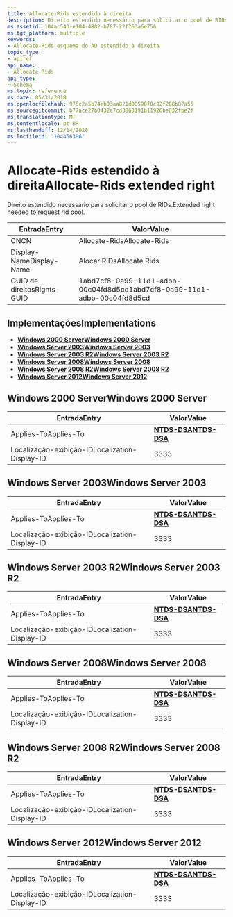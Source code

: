 ```yaml
---
title: Allocate-Rids estendido à direita
description: Direito estendido necessário para solicitar o pool de RIDs.
ms.assetid: 104ac543-e104-4882-b787-22f263a6e756
ms.tgt_platform: multiple
keywords:
- Allocate-Rids esquema do AD estendido à direita
topic_type:
- apiref
api_name:
- Allocate-Rids
api_type:
- Schema
ms.topic: reference
ms.date: 05/31/2018
ms.openlocfilehash: 975c2a5b74eb03aa821d00598f0c92f288b87a55
ms.sourcegitcommit: b77ace27b0432e7cd3863191b11926be032fbe2f
ms.translationtype: MT
ms.contentlocale: pt-BR
ms.lasthandoff: 12/14/2020
ms.locfileid: "104456306"
---
```

# <a name="allocate-rids-extended-right"></a><span data-ttu-id="09a1e-104">Allocate-Rids estendido à direita</span><span class="sxs-lookup"><span data-stu-id="09a1e-104">Allocate-Rids extended right</span></span>

<span data-ttu-id="09a1e-105">Direito estendido necessário para solicitar o pool de RIDs.</span><span class="sxs-lookup"><span data-stu-id="09a1e-105">Extended right needed to request rid pool.</span></span>



| <span data-ttu-id="09a1e-106">Entrada</span><span class="sxs-lookup"><span data-stu-id="09a1e-106">Entry</span></span> | <span data-ttu-id="09a1e-107">Valor</span><span class="sxs-lookup"><span data-stu-id="09a1e-107">Value</span></span> |
|--------------|--------------------------------------|
| <span data-ttu-id="09a1e-108">CN</span><span class="sxs-lookup"><span data-stu-id="09a1e-108">CN</span></span>           | <span data-ttu-id="09a1e-109">Allocate-Rids</span><span class="sxs-lookup"><span data-stu-id="09a1e-109">Allocate-Rids</span></span>                        |
| <span data-ttu-id="09a1e-110">Display-Name</span><span class="sxs-lookup"><span data-stu-id="09a1e-110">Display-Name</span></span> | <span data-ttu-id="09a1e-111">Alocar RIDs</span><span class="sxs-lookup"><span data-stu-id="09a1e-111">Allocate Rids</span></span>                        |
| <span data-ttu-id="09a1e-112">GUID de direitos</span><span class="sxs-lookup"><span data-stu-id="09a1e-112">Rights-GUID</span></span>  | <span data-ttu-id="09a1e-113">1abd7cf8-0a99-11d1-adbb-00c04fd8d5cd</span><span class="sxs-lookup"><span data-stu-id="09a1e-113">1abd7cf8-0a99-11d1-adbb-00c04fd8d5cd</span></span> |



## <a name="implementations"></a><span data-ttu-id="09a1e-114">Implementações</span><span class="sxs-lookup"><span data-stu-id="09a1e-114">Implementations</span></span>

-   [<span data-ttu-id="09a1e-115">**Windows 2000 Server**</span><span class="sxs-lookup"><span data-stu-id="09a1e-115">**Windows 2000 Server**</span></span>](#windows-2000-server)
-   [<span data-ttu-id="09a1e-116">**Windows Server 2003**</span><span class="sxs-lookup"><span data-stu-id="09a1e-116">**Windows Server 2003**</span></span>](#windows-server-2003)
-   [<span data-ttu-id="09a1e-117">**Windows Server 2003 R2**</span><span class="sxs-lookup"><span data-stu-id="09a1e-117">**Windows Server 2003 R2**</span></span>](#windows-server-2003-r2)
-   [<span data-ttu-id="09a1e-118">**Windows Server 2008**</span><span class="sxs-lookup"><span data-stu-id="09a1e-118">**Windows Server 2008**</span></span>](#windows-server-2008)
-   [<span data-ttu-id="09a1e-119">**Windows Server 2008 R2**</span><span class="sxs-lookup"><span data-stu-id="09a1e-119">**Windows Server 2008 R2**</span></span>](#windows-server-2008-r2)
-   [<span data-ttu-id="09a1e-120">**Windows Server 2012**</span><span class="sxs-lookup"><span data-stu-id="09a1e-120">**Windows Server 2012**</span></span>](#windows-server-2012)

## <a name="windows-2000-server"></a><span data-ttu-id="09a1e-121">Windows 2000 Server</span><span class="sxs-lookup"><span data-stu-id="09a1e-121">Windows 2000 Server</span></span>



| <span data-ttu-id="09a1e-122">Entrada</span><span class="sxs-lookup"><span data-stu-id="09a1e-122">Entry</span></span> | <span data-ttu-id="09a1e-123">Valor</span><span class="sxs-lookup"><span data-stu-id="09a1e-123">Value</span></span> |
|-------------------------|------------------------------------------|
| <span data-ttu-id="09a1e-124">Applies-To</span><span class="sxs-lookup"><span data-stu-id="09a1e-124">Applies-To</span></span>              | [<span data-ttu-id="09a1e-125">**NTDS-DSA**</span><span class="sxs-lookup"><span data-stu-id="09a1e-125">**NTDS-DSA**</span></span>](c-ntdsdsa.md)<br/> |
| <span data-ttu-id="09a1e-126">Localização-exibição-ID</span><span class="sxs-lookup"><span data-stu-id="09a1e-126">Localization-Display-ID</span></span> | <span data-ttu-id="09a1e-127">33</span><span class="sxs-lookup"><span data-stu-id="09a1e-127">33</span></span>                                       |



## <a name="windows-server-2003"></a><span data-ttu-id="09a1e-128">Windows Server 2003</span><span class="sxs-lookup"><span data-stu-id="09a1e-128">Windows Server 2003</span></span>



| <span data-ttu-id="09a1e-129">Entrada</span><span class="sxs-lookup"><span data-stu-id="09a1e-129">Entry</span></span> | <span data-ttu-id="09a1e-130">Valor</span><span class="sxs-lookup"><span data-stu-id="09a1e-130">Value</span></span> |
|-------------------------|------------------------------------------|
| <span data-ttu-id="09a1e-131">Applies-To</span><span class="sxs-lookup"><span data-stu-id="09a1e-131">Applies-To</span></span>              | [<span data-ttu-id="09a1e-132">**NTDS-DSA**</span><span class="sxs-lookup"><span data-stu-id="09a1e-132">**NTDS-DSA**</span></span>](c-ntdsdsa.md)<br/> |
| <span data-ttu-id="09a1e-133">Localização-exibição-ID</span><span class="sxs-lookup"><span data-stu-id="09a1e-133">Localization-Display-ID</span></span> | <span data-ttu-id="09a1e-134">33</span><span class="sxs-lookup"><span data-stu-id="09a1e-134">33</span></span>                                       |



## <a name="windows-server-2003-r2"></a><span data-ttu-id="09a1e-135">Windows Server 2003 R2</span><span class="sxs-lookup"><span data-stu-id="09a1e-135">Windows Server 2003 R2</span></span>



| <span data-ttu-id="09a1e-136">Entrada</span><span class="sxs-lookup"><span data-stu-id="09a1e-136">Entry</span></span> | <span data-ttu-id="09a1e-137">Valor</span><span class="sxs-lookup"><span data-stu-id="09a1e-137">Value</span></span> |
|-------------------------|------------------------------------------|
| <span data-ttu-id="09a1e-138">Applies-To</span><span class="sxs-lookup"><span data-stu-id="09a1e-138">Applies-To</span></span>              | [<span data-ttu-id="09a1e-139">**NTDS-DSA**</span><span class="sxs-lookup"><span data-stu-id="09a1e-139">**NTDS-DSA**</span></span>](c-ntdsdsa.md)<br/> |
| <span data-ttu-id="09a1e-140">Localização-exibição-ID</span><span class="sxs-lookup"><span data-stu-id="09a1e-140">Localization-Display-ID</span></span> | <span data-ttu-id="09a1e-141">33</span><span class="sxs-lookup"><span data-stu-id="09a1e-141">33</span></span>                                       |



## <a name="windows-server-2008"></a><span data-ttu-id="09a1e-142">Windows Server 2008</span><span class="sxs-lookup"><span data-stu-id="09a1e-142">Windows Server 2008</span></span>



| <span data-ttu-id="09a1e-143">Entrada</span><span class="sxs-lookup"><span data-stu-id="09a1e-143">Entry</span></span> | <span data-ttu-id="09a1e-144">Valor</span><span class="sxs-lookup"><span data-stu-id="09a1e-144">Value</span></span> |
|-------------------------|------------------------------------------|
| <span data-ttu-id="09a1e-145">Applies-To</span><span class="sxs-lookup"><span data-stu-id="09a1e-145">Applies-To</span></span>              | [<span data-ttu-id="09a1e-146">**NTDS-DSA**</span><span class="sxs-lookup"><span data-stu-id="09a1e-146">**NTDS-DSA**</span></span>](c-ntdsdsa.md)<br/> |
| <span data-ttu-id="09a1e-147">Localização-exibição-ID</span><span class="sxs-lookup"><span data-stu-id="09a1e-147">Localization-Display-ID</span></span> | <span data-ttu-id="09a1e-148">33</span><span class="sxs-lookup"><span data-stu-id="09a1e-148">33</span></span>                                       |



## <a name="windows-server-2008-r2"></a><span data-ttu-id="09a1e-149">Windows Server 2008 R2</span><span class="sxs-lookup"><span data-stu-id="09a1e-149">Windows Server 2008 R2</span></span>



| <span data-ttu-id="09a1e-150">Entrada</span><span class="sxs-lookup"><span data-stu-id="09a1e-150">Entry</span></span> | <span data-ttu-id="09a1e-151">Valor</span><span class="sxs-lookup"><span data-stu-id="09a1e-151">Value</span></span> |
|-------------------------|------------------------------------------|
| <span data-ttu-id="09a1e-152">Applies-To</span><span class="sxs-lookup"><span data-stu-id="09a1e-152">Applies-To</span></span>              | [<span data-ttu-id="09a1e-153">**NTDS-DSA**</span><span class="sxs-lookup"><span data-stu-id="09a1e-153">**NTDS-DSA**</span></span>](c-ntdsdsa.md)<br/> |
| <span data-ttu-id="09a1e-154">Localização-exibição-ID</span><span class="sxs-lookup"><span data-stu-id="09a1e-154">Localization-Display-ID</span></span> | <span data-ttu-id="09a1e-155">33</span><span class="sxs-lookup"><span data-stu-id="09a1e-155">33</span></span>                                       |



## <a name="windows-server-2012"></a><span data-ttu-id="09a1e-156">Windows Server 2012</span><span class="sxs-lookup"><span data-stu-id="09a1e-156">Windows Server 2012</span></span>



| <span data-ttu-id="09a1e-157">Entrada</span><span class="sxs-lookup"><span data-stu-id="09a1e-157">Entry</span></span> | <span data-ttu-id="09a1e-158">Valor</span><span class="sxs-lookup"><span data-stu-id="09a1e-158">Value</span></span> |
|-------------------------|------------------------------------------|
| <span data-ttu-id="09a1e-159">Applies-To</span><span class="sxs-lookup"><span data-stu-id="09a1e-159">Applies-To</span></span>              | [<span data-ttu-id="09a1e-160">**NTDS-DSA**</span><span class="sxs-lookup"><span data-stu-id="09a1e-160">**NTDS-DSA**</span></span>](c-ntdsdsa.md)<br/> |
| <span data-ttu-id="09a1e-161">Localização-exibição-ID</span><span class="sxs-lookup"><span data-stu-id="09a1e-161">Localization-Display-ID</span></span> | <span data-ttu-id="09a1e-162">33</span><span class="sxs-lookup"><span data-stu-id="09a1e-162">33</span></span>                                       |



 

 





